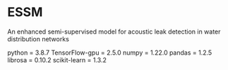 # ESSM
An enhanced semi-supervised model for acoustic leak detection in water distribution networks

python = 3.8.7
TensorFlow-gpu = 2.5.0
numpy = 1.22.0
pandas = 1.2.5
librosa = 0.10.2
scikit-learn = 1.3.2
